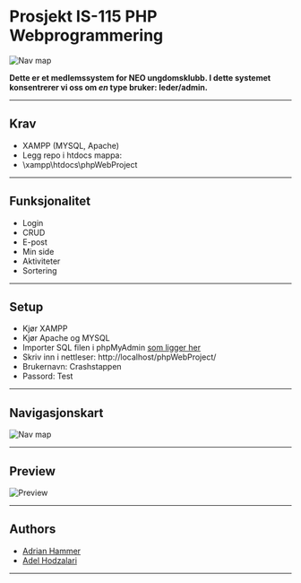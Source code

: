 # Prosjekt IS-115 PHP Webprogrammering

![Nav map](https://i.imgur.com/n89rOiG.png)

**Dette er et medlemssystem for NEO ungdomsklubb. I dette systemet konsentrerer vi oss om *en* type bruker: leder/admin.**



-----



## Krav
* XAMPP (MYSQL, Apache)
* Legg repo i htdocs mappa:
* \xampp\htdocs\phpWebProject


-----

## Funksjonalitet
* Login
* CRUD
* E-post
* Min side
* Aktiviteter
* Sortering


-----

## Setup
* Kjør XAMPP
* Kjør Apache og MYSQL
* Importer SQL filen i phpMyAdmin [som ligger her](./conf/database/test1%20(2).sql)
* Skriv inn i nettleser: http://localhost/phpWebProject/
* Brukernavn: Crashstappen
* Passord: Test


-----



## Navigasjonskart
![Nav map](https://i.imgur.com/yzbebtd.png)


-----

## Preview
![Preview](https://i.imgur.com/WDRr0MW.gif)



-----

## Authors
+ [Adrian Hammer](https://github.com/Adrianhammer)
+ [Adel Hodzalari](https://github.com/adelh98)



-----

